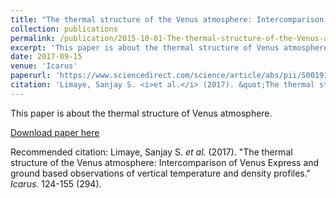 ```yaml
---
title: "The thermal structure of the Venus atmosphere: Intercomparison of Venus Express and ground based observations of vertical temperature and density profiles"
collection: publications
permalink: /publication/2015-10-01-The-thermal-structure-of-the-Venus-atmosphere
excerpt: 'This paper is about the thermal structure of Venus atmosphere.'
date: 2017-09-15
venue: 'Icarus'
paperurl: 'https://www.sciencedirect.com/science/article/abs/pii/S0019103516307138?via%3Dihub'
citation: 'Limaye, Sanjay S. <i>et al.</i> (2017). &quot;The thermal structure of the Venus atmosphere: Intercomparison of Venus Express and ground based observations of vertical temperature and density profiles.&quot; <i>Journal 1</i>. 1(3).'
---
```

This paper is about the thermal structure of Venus atmosphere.

[Download paper here](https://www.sciencedirect.com/science/article/abs/pii/S0019103516307138?via%3Dihub)

Recommended citation: Limaye, Sanjay S. <i>et al.</i> (2017). "The thermal structure of the Venus atmosphere: Intercomparison of Venus Express and ground based observations of vertical temperature and density profiles." <i>Icarus</i>. 124-155 (294).

